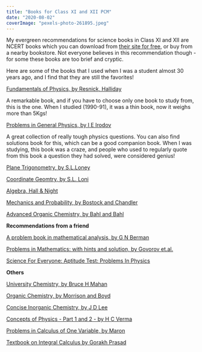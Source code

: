 ```yaml
---
title: "Books for Class XI and XII PCM"
date: "2020-08-02"
coverImage: "pexels-photo-261895.jpeg"
---
```


My evergreen recommendations for science books in Class XI and XII are NCERT books which you can download from [their site for free](https://ncert.nic.in/textbook.php), or buy from a nearby bookstore. Not everyone believes in this recommendation though - for some these books are too brief and cryptic.

Here are some of the books that I used when I was a student almost 30 years ago, and I find that they are still the favorites!

[Fundamentals of Physics, by Resnick, Halliday](https://en.wikipedia.org/wiki/Fundamentals_of_Physics)

A remarkable book, and if you have to choose only one book to study from, this is the one. When I studied (1990-91), it was a thin book, now it weighs more than 5Kgs!

[Problems in General Physics, by I E Irodov](https://archive.org/details/IrodovProblemsInGeneralPhysics)

A great collection of really tough physics questions. You can also find solutions book for this, which can be a good companion book. When I was studying, this book was a craze, and people who used to regularly quote from this book a question they had solved, were considered genius!

[Plane Trigonometry, by S.L.Loney](https://books.google.co.in/books/about/Plane_Trigonometry.html?id=GXusvQEACAAJ)

[Coordinate Geomtry, by S.L. Loni](https://books.google.co.in/books?id=2ORtzQEACAAJ)

[Algebra, Hall & Night](https://books.google.co.in/books?id=CnqzwgEACAAJ)

[Mechanics and Probability, by Bostock and Chandler](https://books.google.co.in/books/about/Mathematics.html?id=NjeaS1rcFrIC)

[Advanced Organic Chemistry, by Bahl and Bahl](https://www.goodreads.com/book/show/29279277-advanced-organic-chemistry)

**Recommendations from a friend**

[A problem book in mathematical analysis, by G N Berman](https://www.goodreads.com/book/show/25799522-a-problem-book-in-mathematical-analysis)

[Problems in Mathematics: with hints and solution, by Govorov et.al.](https://www.goodreads.com/book/show/22914915-problems-in-mathematics)

[Science For Everyone: Aptitude Test: Problems In Physics](https://www.goodreads.com/book/show/9318681-science-for-everyone)

**Others**

[University Chemistry, by Bruce H Mahan](https://www.goodreads.com/book/show/1326963.University_Chemistry)

[Organic Chemistry, by Morrison and Boyd](https://www.goodreads.com/book/show/39021728-organic-chemistry)

[Concise Inorganic Chemistry, by J D Lee](https://www.goodreads.com/book/show/3216708-concise-inorganic-chemistry)

[Concepts of Physics - Part 1 and 2 - by H C Verma](https://www.goodreads.com/book/show/16133355-concepts-of-physics)

[Problems in Calculus of One Variable, by Maron](https://www.goodreads.com/book/show/27180336-problems-in-calculus-of-one-variable)

[Textbook on Integral Calculus by Gorakh Prasad](https://www.amazon.in/dp/B01N2T7497)
